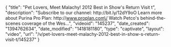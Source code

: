 {
    "title": "Pet Lovers, Meet Malachy! 2012 Best in Show's Return Visit t",
    "description": "Subscribe to our channel: http:\/\/bit.ly\/12dY9oO Learn more about Purina Pro Plan: http:\/\/www.proplan.com\/ Watch Petco's behind-the-scenes coverage of the Wes...",
    "videoid": "145237",
    "date_created": "1394762634",
    "date_modified": "1418181180",
    "type": "captivate",
    "layout": "video",
    "url": "\/v\/pet-lovers-meet-malachy-2012-best-in-show-s-return-visit-t\/145237"
}